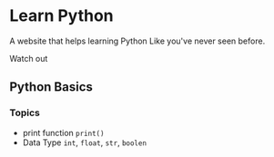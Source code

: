 # Learn Python
A website that helps learning Python Like you've never seen before.

Watch out

## Python Basics
### Topics
* print function `print()`
* Data Type `int`, `float`, `str`, `boolen`
